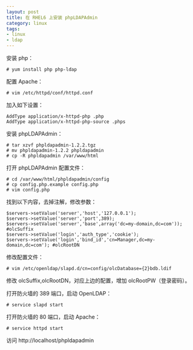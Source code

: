 ```yaml
---
layout: post
title: 在 RHEL6 上安装 phpLDAPAdmin
category: linux
tags:
- linux
- ldap
---
```


安装 php：

	# yum install php php-ldap
	
配置 Apache：

    # vim /etc/httpd/conf/httpd.conf

加入如下设置：

    AddType application/x-httpd-php .php
    AddType application/x-httpd-php-source .phps

安装 phpLDAPAdmin：

	# tar xzvf phpldapadmin-1.2.2.tgz
	# mv phpldapadmin-1.2.2 phpldapadmin
	# cp -R phpldapadmin /var/www/html

打开 phpLDAPAdmin 配置文件：

	# cd /var/www/html/phpldapadmin/config
	# cp config.php.example config.php
	# vim config.php

找到以下内容，去掉注解，修改参数：

	$servers->setValue('server','host','127.0.0.1');
	$servers->setValue('server','port',389); 
	$servers->setValue('server','base',array('dc=my-domain,dc=com')); #olcSuffix
	$servers->setValue('login','auth_type','cookie');
	$servers->setValue('login','bind_id','cn=Manager,dc=my-domain,dc=com'); #olcRootDN
	
修改配置文件：

	# vim /etc/openldap/slapd.d/cn=config/olcDatabase={2}bdb.ldif

修改 olcSuffix,olcRootDN，对应上边的配置，增加 olcRootPW（登录密码）。
	
打开防火墙的 389 端口，启动 OpenLDAP：	
	
	# service slapd start
	
打开防火墙的 80 端口，启动 Apache：

	# service httpd start

访问 http://localhost/phpldapadmin
